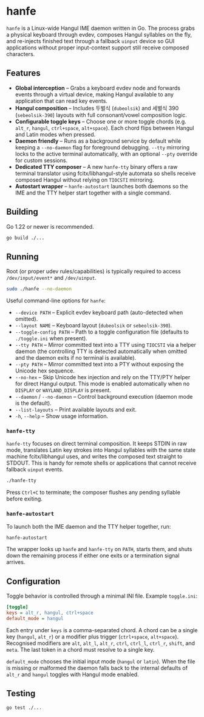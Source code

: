 # hanfe

`hanfe` is a Linux-wide Hangul IME daemon written in Go. The process grabs a
physical keyboard through evdev, composes Hangul syllables on the fly, and
re-injects finished text through a fallback `uinput` device so GUI applications
without proper input-context support still receive composed characters.

## Features

- **Global interception** – Grabs a keyboard evdev node and forwards events
  through a virtual device, making Hangul available to any application that can
  read key events.
- **Hangul composition** – Includes 두벌식 (`dubeolsik`) and 세벌식 390
  (`sebeolsik-390`) layouts with full consonant/vowel composition logic.
- **Configurable toggle keys** – Choose one or more toggle chords (e.g.
  `alt_r`, `hangul`, `ctrl+space`, `alt+space`). Each chord flips between Hangul
  and Latin modes when pressed.
- **Daemon friendly** – Runs as a background service by default while keeping a
  `--no-daemon` flag for foreground debugging. `--tty` mirroring locks to the
  active terminal automatically, with an optional `--pty` override for custom
  sessions.
- **Dedicated TTY composer** – A new `hanfe-tty` binary offers a raw terminal
  translator using fcitx/libhangul-style automata so shells receive composed
  Hangul without relying on `TIOCSTI` mirroring.
- **Autostart wrapper** – `hanfe-autostart` launches both daemons so the IME and
  the TTY helper start together with a single command.

## Building

Go 1.22 or newer is recommended.

```bash
go build ./...
```

## Running

Root (or proper udev rules/capabilities) is typically required to access
`/dev/input/event*` and `/dev/uinput`.

```bash
sudo ./hanfe --no-daemon
```

Useful command-line options for `hanfe`:

- `--device PATH` – Explicit evdev keyboard path (auto-detected when omitted).
- `--layout NAME` – Keyboard layout (`dubeolsik` or `sebeolsik-390`).
- `--toggle-config PATH` – Path to a toggle configuration file (defaults to
  `./toggle.ini` when present).
- `--tty PATH` – Mirror committed text into a TTY using `TIOCSTI` via a helper
  daemon (the controlling TTY is detected automatically when omitted and the
  daemon exits if no terminal is available).
- `--pty PATH` – Mirror committed text into a PTY without exposing the Unicode hex sequence.
- `--no-hex` – Skip Unicode hex injection and rely on the TTY/PTY helper for
  direct Hangul output. This mode is enabled automatically when no `DISPLAY`
  or `WAYLAND_DISPLAY` is present.
- `--daemon` / `--no-daemon` – Control background execution (daemon mode is the
  default).
- `--list-layouts` – Print available layouts and exit.
- `-h`, `--help` – Show usage information.

### `hanfe-tty`

`hanfe-tty` focuses on direct terminal composition. It keeps STDIN in raw mode,
translates Latin key strokes into Hangul syllables with the same state machine
fcitx/libhangul uses, and writes the composed text straight to STDOUT. This is
handy for remote shells or applications that cannot receive fallback `uinput`
events.

```bash
./hanfe-tty
```

Press `Ctrl+C` to terminate; the composer flushes any pending syllable before
exiting.

### `hanfe-autostart`

To launch both the IME daemon and the TTY helper together, run:

```bash
hanfe-autostart
```

The wrapper looks up `hanfe` and `hanfe-tty` on `PATH`, starts them, and shuts
down the remaining process if either one exits or a termination signal arrives.

## Configuration

Toggle behavior is controlled through a minimal INI file. Example `toggle.ini`:

```ini
[toggle]
keys = alt_r, hangul, ctrl+space
default_mode = hangul
```

Each entry under `keys` is a comma-separated chord. A chord can be a single key
(`hangul`, `alt_r`) or a modifier plus trigger (`ctrl+space`, `alt+space`).
Recognised modifiers are `alt`, `alt_l`, `alt_r`, `ctrl`, `ctrl_l`, `ctrl_r`,
`shift`, and `meta`. The last token in a chord must resolve to a single key.

`default_mode` chooses the initial input mode (`hangul` or `latin`). When the
file is missing or malformed the daemon falls back to the internal defaults of
`alt_r` and `hangul` toggles with Hangul mode enabled.

## Testing

```bash
go test ./...
```
